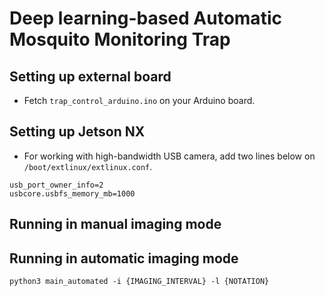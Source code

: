 # Deep learning-based Automatic Mosquito Monitoring Trap

## Setting up external board
- Fetch `trap_control_arduino.ino` on your Arduino board.

## Setting up Jetson NX
- For working with high-bandwidth USB camera, add two lines below on `/boot/extlinux/extlinux.conf`.

```
usb_port_owner_info=2
usbcore.usbfs_memory_mb=1000
```

## Running in manual imaging mode

## Running in automatic imaging mode

`python3 main_automated -i {IMAGING_INTERVAL} -l {NOTATION}`

